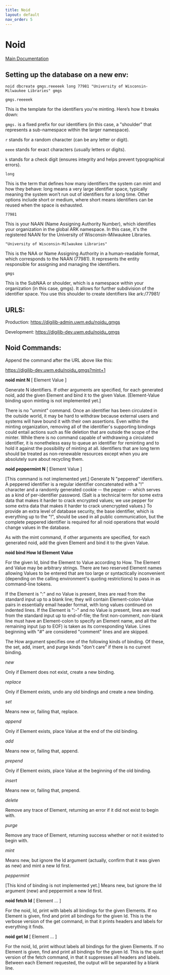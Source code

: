 ```yaml
---
title: Noid
layout: default
nav_order: 5
---
```


# Noid

[Main Documentation](https://metacpan.org/dist/Noid/view/noid)

## Setting up the database on a new env:

`noid dbcreate gmgs.reeeeek long 77981 "University of Wisconsin-Milwaukee Libraries" gmgs`

`gmgs.reeeeek`

This is the template for the identifiers you're minting. Here’s how it breaks down:

`gmgs.` is a fixed prefix for our identifiers (in this case, a "shoulder" that represents a sub-namespace within the larger namespace).
    
`r` stands for a random character (can be any letter or digit).
    
`eeee` stands for exact characters (usually letters or digits).
    
`k` stands for a check digit (ensures integrity and helps prevent typographical errors).

`long`

This is the term that defines how many identifiers the system can mint and how they behave: long means a very large identifier space, typically meaning the system won’t run out of identifiers for a long time. Other options include short or medium, where short means identifiers can be reused when the space is exhausted.

`77981`

This is your NAAN (Name Assigning Authority Number), which identifies your organization in the global ARK namespace. In this case, it's the registered NAAN for the University of Wisconsin-Milwaukee Libraries.

`"University of Wisconsin-Milwaukee Libraries"`

This is the NAA or Name Assigning Authority in a human-readable format, which corresponds to the NAAN (77981). It represents the entity responsible for assigning and managing the identifiers.

`gmgs`

This is the SubNAA or shoulder, which is a namespace within your organization (in this case, gmgs). It allows for further subdivision of the identifier space. You use this shoulder to create identifiers like ark:/77981/

## URLS:

Production: https://digilib-admin.uwm.edu/noidu_gmgs

Development: https://digilib-dev.uwm.edu/noidu_gmgs

## Noid Commands:

Append the command after the URL above like this:

https://digilib-dev.uwm.edu/noidu_gmgs?mint+1

**noid mint N** [ Element Value ]

Generate N identifiers. If other arguments are specified, for each generated noid, add the given Element and bind it to the given Value. [Element-Value binding upon minting is not implemented yet.]

There is no "unmint" command. Once an identifier has been circulated in the outside world, it may be hard to withdraw because external users and systems will have bound it with their own assertions. Even within the minting organization, removing all of the identifier's supporting bindings could entail actions such as file deletion that are outside the scope of the minter. While there is no command capable of withdrawing a circulated identifier, it is nonetheless easy to queue an identifier for reminting and to hold it against the possibility of minting at all. Identifiers that are long term should be treated as non-renewable resources except when you are absolutely sure about recycling them.

**noid peppermint N** [ Element Value ]

[This command is not implemented yet.] Generate N "peppered" identifiers. A peppered identifier is a regular identifier concatenated with a "!" character and a randomly generated cookie -- the pepper -- which serves as a kind of per-identifier password. (Salt is a technical term for some extra data that makes it harder to crack encrypted values; we use pepper for some extra data that makes it harder to crack unencrypted values.) To provide an extra level of database security, the base identifier, which is everything up to the "!", should be used in all public communication, but the complete peppered identifier is required for all noid operations that would change values in the database.

As with the mint command, if other arguments are specified, for each generated noid, add the given Element and bind it to the given Value.

**noid bind How Id Element Value**

For the given Id, bind the Element to Value according to How. The Element and Value may be arbitrary strings. There are two reserved Element names allowing Values to be entered that are too large or syntactically inconvenient (depending on the calling environment's quoting restrictions) to pass in as command-line tokens.

If the Element is ":" and no Value is present, lines are read from the standard input up to a blank line; they will contain Element-colon-Value pairs in essentially email header format, with long values continued on indented lines. If the Element is ":-" and no Value is present, lines are read from the standard input up to end-of-file; the first non-comment, non-blank line must have an Element-colon to specify an Element name, and all the remaining input (up to EOF) is taken as its corresponding Value. Lines beginning with "#" are considered "comment" lines and are skipped.

The How argument specifies one of the following kinds of binding. Of these, the set, add, insert, and purge kinds "don't care" if there is no current binding.

*new*

Only if Element does not exist, create a new binding.

*replace*

Only if Element exists, undo any old bindings and create a new binding.

*set*

Means new or, failing that, replace.

*append*

Only if Element exists, place Value at the end of the old binding.

*add*

Means new or, failing that, append.

*prepend*

Only if Element exists, place Value at the beginning of the old binding.

*insert*

Means new or, failing that, prepend.

*delete*

Remove any trace of Element, returning an error if it did not exist to begin with.

*purge*

Remove any trace of Element, returning success whether or not it existed to begin with.

*mint*

Means new, but ignore the Id argument (actually, confirm that it was given as new) and mint a new Id first.

*peppermint*

[This kind of binding is not implemented yet.] Means new, but ignore the Id argument (new) and peppermint a new Id first.

**noid fetch Id** [ Element ... ]

For the noid, Id, print with labels all bindings for the given Elements. If no Element is given, find and print all bindings for the given Id. This is the verbose version of the get command, in that it prints headers and labels for everything it finds.

**noid get Id** [ Element ... ]

For the noid, Id, print without labels all bindings for the given Elements. If no Element is given, find and print all bindings for the given Id. This is the quiet version of the fetch command, in that it suppresses all headers and labels. Between each Element requested, the output will be separated by a blank line.

